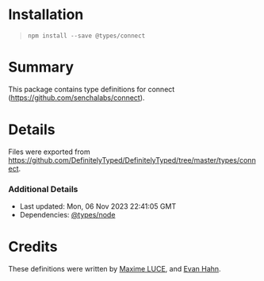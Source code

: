 # Installation

> `npm install --save @types/connect`

# Summary

This package contains type definitions for connect (https://github.com/senchalabs/connect).

# Details

Files were exported from https://github.com/DefinitelyTyped/DefinitelyTyped/tree/master/types/connect.

### Additional Details

* Last updated: Mon, 06 Nov 2023 22:41:05 GMT
* Dependencies: [@types/node](https://npmjs.com/package/@types/node)

# Credits

These definitions were written by [Maxime LUCE](https://github.com/SomaticIT),
and [Evan Hahn](https://github.com/EvanHahn).
